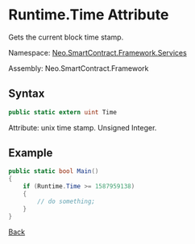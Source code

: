 # Runtime.Time Attribute

Gets the current block time stamp.

Namespace: [Neo.SmartContract.Framework.Services](../../services.md)

Assembly: Neo.SmartContract.Framework

## Syntax

```c#
public static extern uint Time
```

Attribute: unix time stamp. Unsigned Integer.

## Example

```c#
public static bool Main()
{
    if (Runtime.Time >= 1587959138)
    {
        // do something;
    }
}
```



[Back](../Runtime.md)